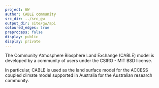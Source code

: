 ```yaml
---
project: GW
author: CABLE community
src_dir: ../src_gw
output_dir: site/gw/api
coloured_edges: true
preprocess: false
display: public
display: private
---
```


The Community Atmosphere Biosphere Land Exchange (CABLE) model is developed by a community of users under the CSIRO - MIT BSD license. 

In particular, CABLE is used as the land surface model for the ACCESS coupled climate model supported in Australia for the Australian research community.
